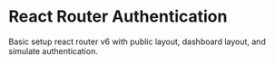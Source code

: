 # React Router Authentication

Basic setup react router v6 with public layout, dashboard layout, and simulate authentication.
